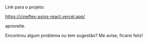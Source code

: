 Link para o projeto:

https://cineflex-axios-react.vercel.app/

aproveite.

Encontrou algum problema ou tem sugestão?
Me avise, ficarei feliz!
